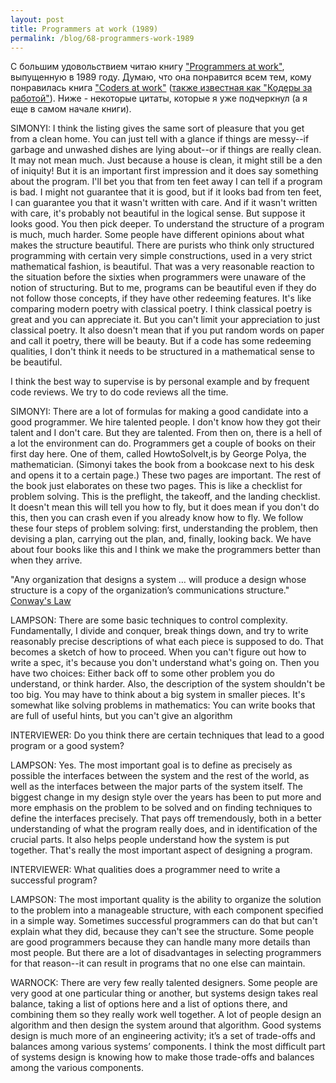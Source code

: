 ```yaml
---
layout: post
title: Programmers at work (1989)
permalink: /blog/68-programmers-work-1989
---
```

С большим удовольствием читаю книгу ["Programmers at work"](http://www.amazon.com/Programmers-Work-Interviews-Computer-Industry/dp/1556152116), выпущенную в 1989 году. Думаю, что она понравится всем тем, кому понравилась книга ["Coders at work"](http://www.codersatwork.com/) ([также известная как "Кодеры за работой"](http://softwaremaniacs.org/blog/2011/04/02/coder-at-work-in-russian/)). Ниже - некоторые цитаты, которые я уже подчеркнул (а я еще в самом начале книги).
<!--more-->

SIMONYI: 
I think the listing gives the same sort of pleasure that you get from a clean home. You can just tell with a glance if things are messy--if garbage and unwashed dishes are lying about--or if things are really clean. It may not mean much. Just because a house is clean, it might still be a den of iniquity! But it is an important first impression and it does say something about the program. I'll bet you that from ten feet away I can tell if a program is bad. I might not guarantee that it is good, but if it looks bad from ten feet, I can guarantee you that it wasn't written with care. And if it wasn't written with care, it's probably not beautiful in the logical sense. But suppose it looks good. You then pick deeper. To understand the structure of a program is much, much harder. Some people have different opinions about what makes the structure beautiful. There are purists who think only structured programming with certain very simple constructions, used in a very strict mathematical fashion, is beautiful. That was a very reasonable reaction to the situation before the sixties when programmers were unaware of the notion of structuring. But to me, programs can be beautiful even if they do not follow those concepts, if they have other redeeming features. It's like comparing modern poetry with classical poetry. I think classical poetry is great and you can appreciate it. But you can't limit your appreciation to just classical poetry. It also doesn't mean that if you put random words on paper and call it poetry, there will be beauty. But if a code has some redeeming qualities, I don't think it needs to be structured in a mathematical sense to be beautiful.

I think the best way to supervise is by personal example and by frequent code reviews. We try to do code reviews all the time.

SIMONYI: 
There are a lot of formulas for making a good candidate into a good programmer. We hire talented people. I don't know how they got their talent and I don't care. But they are talented. From then on, there is a hell of a lot the environment can do. Programmers get a couple of books on their first day here. One of them, called HowtoSolveIt,is by George Polya, the mathematician. (Simonyi takes the book from a bookcase next to his desk and opens it to a certain page.) These two pages are important. The rest of the book just elaborates on these two pages. This is like a checklist for problem solving. This is the preflight, the takeoff, and the landing checklist. It doesn't mean this will tell you how to fly, but it does mean if you don't do this, then you can crash even if you already know how to fly. We follow these four steps of problem solving: first, understanding the problem, then devising a plan, carrying out the plan, and, finally, looking back. We have about four books like this and I think we make the programmers better than when they arrive.

"Any organization that designs a system … will produce a design whose structure is a copy of the organization’s communications structure." [Conway's Law](http://en.wikipedia.org/wiki/Conway's_Law)


LAMPSON: 
There are some basic techniques to control complexity. Fundamentally, I divide and conquer, break things down, and try to write reasonably precise descriptions of what each piece is supposed to do. That becomes a sketch of how to proceed. When you can't figure out how to write a spec, it's because you don't understand what's going on. Then you have two choices: Either back off to some other problem you do understand, or think harder. Also, the description of the system shouldn't be too big. You may have to think about a big system in smaller pieces. It's somewhat like solving problems in mathematics: You can write books that are full of useful hints, but you can't give an algorithm

INTERVIEWER: 
Do you think there are certain techniques that lead to a good program or a good system? 

LAMPSON: 
Yes. The most important goal is to define as precisely as possible the interfaces between the system and the rest of the world, as well as the interfaces between the major parts of the system itself. The biggest change in my design style over the years has been to put more and more emphasis on the problem to be solved and on finding techniques to define the interfaces precisely. That pays off tremendously, both in a better understanding of what the program really does, and in identification of the crucial parts. It also helps people understand how the system is put together. That's really the most important aspect of designing a program.

INTERVIEWER:
What qualities does a programmer need to write a successful program? 

LAMPSON: 
The most important quality is the ability to organize the solution to the problem into a manageable structure, with each component specified in a simple way. Sometimes successful programmers can do that but can't explain what they did, because they can't see the structure. Some people are good programmers because they can handle many more details than most people. But there are a lot of disadvantages in selecting programmers for that reason--it can result in programs that no one else can maintain.

WARNOCK: 
There are very few really talented designers. Some people are very good at one particular thing or another, but systems design takes real balance, taking a list of options here and a list of options there, and combining them so they really work well together. A lot of people design an algorithm and then design the system around that algorithm. Good systems design is much more of an engineering activity; it’s a set of trade-offs and balances among various systems’ components. I think the most difficult part of systems design is knowing how to make those trade-offs and balances among the various components.